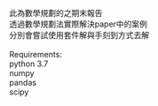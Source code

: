 此為數學規劃的之期末報告
<br>透過數學規劃法實際解決paper中的案例
<br>分別會嘗試使用套件解與手刻到方式去解
<br>
<br>Requirements:
<br>python 3.7
<br>numpy
<br>pandas
<br>scipy